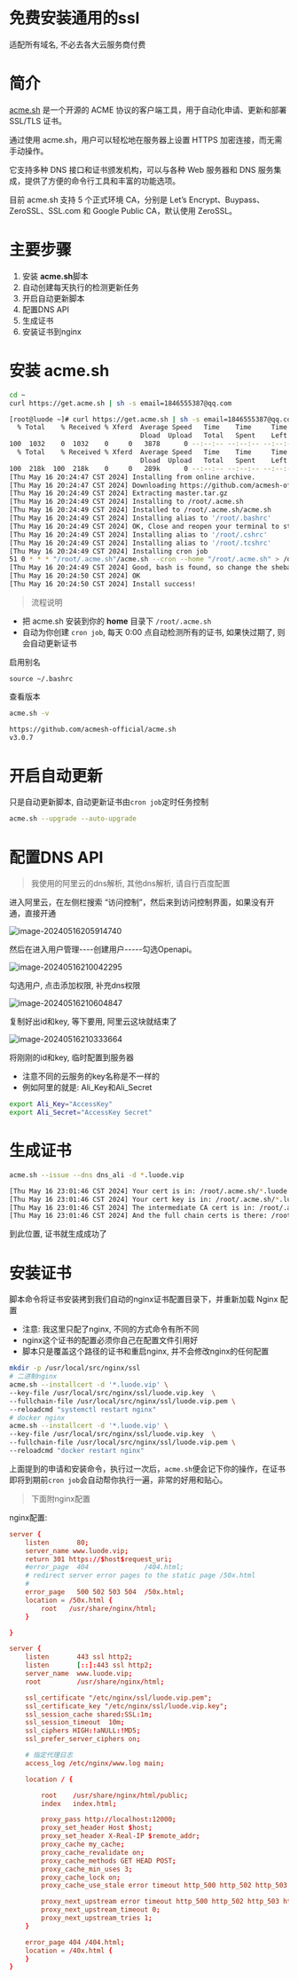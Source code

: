 # 免费安装通用的ssl

适配所有域名, 不必去各大云服务商付费

# 简介

[acme.sh](https://github.com/acmesh-official/acme.sh) 是一个开源的 ACME 协议的客户端工具，用于自动化申请、更新和部署
SSL/TLS 证书。

通过使用 acme.sh，用户可以轻松地在服务器上设置 HTTPS 加密连接，而无需手动操作。

它支持多种 DNS 接口和证书颁发机构，可以与各种 Web 服务器和 DNS 服务集成，提供了方便的命令行工具和丰富的功能选项。

目前 acme.sh 支持 5 个正式环境 CA，分别是 Let’s Encrypt、Buypass、ZeroSSL、SSL.com 和 Google Public CA，默认使用 ZeroSSL。

# 主要步骤

1. 安装 **acme.sh**脚本
2. 自动创建每天执行的检测更新任务
3. 开启自动更新脚本
4. 配置DNS API
5. 生成证书
6. 安装证书到nginx

# 安装 **acme.sh**

```sh
cd ~
curl https://get.acme.sh | sh -s email=1846555387@qq.com
```

```sh
[root@luode ~]# curl https://get.acme.sh | sh -s email=1846555387@qq.com
  % Total    % Received % Xferd  Average Speed   Time    Time     Time  Current
                                 Dload  Upload   Total   Spent    Left  Speed
100  1032    0  1032    0     0   3878      0 --:--:-- --:--:-- --:--:--  3879
  % Total    % Received % Xferd  Average Speed   Time    Time     Time  Current
                                 Dload  Upload   Total   Spent    Left  Speed
100  218k  100  218k    0     0   289k      0 --:--:-- --:--:-- --:--:--  289k
[Thu May 16 20:24:47 CST 2024] Installing from online archive.
[Thu May 16 20:24:47 CST 2024] Downloading https://github.com/acmesh-official/acme.sh/archive/master.tar.gz
[Thu May 16 20:24:49 CST 2024] Extracting master.tar.gz
[Thu May 16 20:24:49 CST 2024] Installing to /root/.acme.sh
[Thu May 16 20:24:49 CST 2024] Installed to /root/.acme.sh/acme.sh
[Thu May 16 20:24:49 CST 2024] Installing alias to '/root/.bashrc'
[Thu May 16 20:24:49 CST 2024] OK, Close and reopen your terminal to start using acme.sh
[Thu May 16 20:24:49 CST 2024] Installing alias to '/root/.cshrc'
[Thu May 16 20:24:49 CST 2024] Installing alias to '/root/.tcshrc'
[Thu May 16 20:24:49 CST 2024] Installing cron job
51 0 * * * "/root/.acme.sh"/acme.sh --cron --home "/root/.acme.sh" > /dev/null
[Thu May 16 20:24:49 CST 2024] Good, bash is found, so change the shebang to use bash as preferred.
[Thu May 16 20:24:50 CST 2024] OK
[Thu May 16 20:24:50 CST 2024] Install success!
```

> 流程说明

- 把 acme.sh 安装到你的 **home** 目录下 `/root/.acme.sh`
- 自动为你创建 `cron job`, 每天 0:00 点自动检测所有的证书, 如果快过期了, 则会自动更新证书

启用别名

```
source ~/.bashrc
```

查看版本

```sh
acme.sh -v
```

```sh
https://github.com/acmesh-official/acme.sh
v3.0.7
```

# 开启自动更新

只是自动更新脚本, 自动更新证书由`cron job`定时任务控制

```sh
acme.sh --upgrade --auto-upgrade
```

# 配置DNS API

> 我使用的阿里云的dns解析, 其他dns解析, 请自行百度配置



进入阿里云，在左侧栏搜索 “访问控制”，然后来到访问控制界面，如果没有开通，直接开通

![image-20240516205914740](../../picture/image-20240516205914740.png)

然后在进入用户管理----创建用户-----勾选Openapi。

![image-20240516210042295](../../picture/image-20240516210042295.png)

勾选用户, 点击添加权限, 补充dns权限

![image-20240516210604847](../../picture/image-20240516210604847.png)

复制好出id和key, 等下要用, 阿里云这块就结束了

![image-20240516210333664](../../picture/image-20240516210333664.png)

将刚刚的id和key, 临时配置到服务器

- 注意不同的云服务的key名称是不一样的
- 例如阿里的就是: Ali_Key和Ali_Secret

```sh
export Ali_Key="AccessKey"
export Ali_Secret="AccessKey Secret"
```

# 生成证书

```sh
acme.sh --issue --dns dns_ali -d *.luode.vip
```

```sh
[Thu May 16 23:01:46 CST 2024] Your cert is in: /root/.acme.sh/*.luode.vip_ecc/*.luode.vip.cer
[Thu May 16 23:01:46 CST 2024] Your cert key is in: /root/.acme.sh/*.luode.vip_ecc/*.luode.vip.key
[Thu May 16 23:01:46 CST 2024] The intermediate CA cert is in: /root/.acme.sh/*.luode.vip_ecc/ca.cer
[Thu May 16 23:01:46 CST 2024] And the full chain certs is there: /root/.acme.sh/*.luode.vip_ecc/fullchain.cer
```

到此位置, 证书就生成成功了

# 安装证书

脚本命令将证书安装拷到我们自动的nginx证书配置目录下，并重新加载 Nginx 配置

- 注意: 我这里只配了nginx, 不同的方式命令有所不同
- nginx这个证书的配置必须你自己在配置文件引用好
- 脚本只是覆盖这个路径的证书和重启nginx, 并不会修改nginx的任何配置

```sh
mkdir -p /usr/local/src/nginx/ssl
# 二进制nginx
acme.sh --installcert -d '*.luode.vip' \
--key-file /usr/local/src/nginx/ssl/luode.vip.key  \
--fullchain-file /usr/local/src/nginx/ssl/luode.vip.pem \
--reloadcmd "systemctl restart nginx"
# docker nginx
acme.sh --installcert -d '*.luode.vip' \
--key-file /usr/local/src/nginx/ssl/luode.vip.key  \
--fullchain-file /usr/local/src/nginx/ssl/luode.vip.pem \
--reloadcmd "docker restart nginx"
```

上面提到的申请和安装命令，执行过一次后，`acme.sh`便会记下你的操作，在证书即将到期前`cron job`会自动帮你执行一遍，非常的好用和贴心。



> 下面附nginx配置

nginx配置:

```conf
server {
    listen       80;
    server_name www.luode.vip;
	return 301 https://$host$request_uri;
    #error_page  404              /404.html;
    # redirect server error pages to the static page /50x.html
    #
    error_page   500 502 503 504  /50x.html;
    location = /50x.html {
        root   /usr/share/nginx/html;
    }

}

server {
    listen       443 ssl http2;
    listen       [::]:443 ssl http2;
    server_name  www.luode.vip;
    root         /usr/share/nginx/html;

    ssl_certificate "/etc/nginx/ssl/luode.vip.pem";
    ssl_certificate_key "/etc/nginx/ssl/luode.vip.key";
    ssl_session_cache shared:SSL:1m;
    ssl_session_timeout  10m;
    ssl_ciphers HIGH:!aNULL:!MD5;
    ssl_prefer_server_ciphers on;

    # 指定代理日志
    access_log /etc/nginx/www.log main;

    location / {

        root    /usr/share/nginx/html/public;
        index   index.html;

        proxy_pass http://localhost:12000;
        proxy_set_header Host $host;
        proxy_set_header X-Real-IP $remote_addr;
        proxy_cache my_cache;
        proxy_cache_revalidate on;
        proxy_cache_methods GET HEAD POST;
        proxy_cache_min_uses 3;
        proxy_cache_lock on;
        proxy_cache_use_stale error timeout http_500 http_502 http_503 http_504;

        proxy_next_upstream error timeout http_500 http_502 http_503 http_504;
        proxy_next_upstream_timeout 0;
        proxy_next_upstream_tries 1;
    }

    error_page 404 /404.html;
    location = /40x.html {
    }
}
```